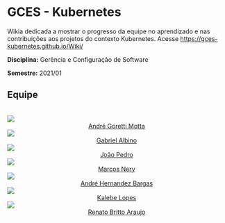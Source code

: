 # GCES - Kubernetes

Wikia dedicada a mostrar o progresso da equipe no aprendizado e nas contribuições aos projetos do contexto Kubernetes.
Acesse https://gces-kubernetes.github.io/Wiki/

**Disciplina:** Gerência e Configuração de Software

**Semestre:** 2021/01


## Equipe
<br>
  <div class="row">
      <div class="col-sm container-img">
      <img src="https://avatars.githubusercontent.com/u/40605515?v=4"  class="img-thumbnail rounded-circle ">
        <div style="text-align: center">
          <a href="https://github.com/AGoretti">André Goretti Motta</a>
        </div>
    </div>
    <div class="col-sm container-img">
      <img src="https://avatars.githubusercontent.com/u/30835149?v=4" class="img-thumbnail rounded-circle ">
        <div style="text-align: center">
          <a href="https://github.com/gabrielalbino">Gabriel Albino</a>
        </div>
    </div>
    <div class="col-sm container-img">
      <img src="https://avatars.githubusercontent.com/u/30712408?v=4"  class="img-thumbnail rounded-circle ">
        <div style="text-align: center">
          <a href="https://github.com/jpmartins201">João Pedro</a>
        </div>
    </div>
   <div class="col-sm container-img">
      <img src="https://avatars.githubusercontent.com/u/14258378?v=4"  class="img-thumbnail rounded-circle ">
        <div style="text-align: center">
            <a href="https://github.com/MarcosNBJ">Marcos Nery</a>
        </div>
    </div>
   <div class="col-sm container-img">
      <img src="https://avatars.githubusercontent.com/u/29279567?v=4"  class="img-thumbnail rounded-circle ">
        <div style="text-align: center">
            <a href="https://github.com/andrebargas">André Hernandez Bargas</a>
        </div>
    </div>
   <div class="col-sm container-img">
      <img src="https://avatars.githubusercontent.com/u/44823367?v=4"  class="img-thumbnail rounded-circle ">
        <div style="text-align: center">
            <a href="https://github.com/KalebeLopes">Kalebe Lopes</a>
        </div>
    </div>
   <div class="col-sm container-img">
      <img src="https://avatars.githubusercontent.com/u/45462822?v=4"  class="img-thumbnail rounded-circle ">
        <div style="text-align: center">
            <a href="https://github.com/RenatoBrittoAraujo">Renato Britto Araujo</a>
        </div>
    </div>
  </div>
